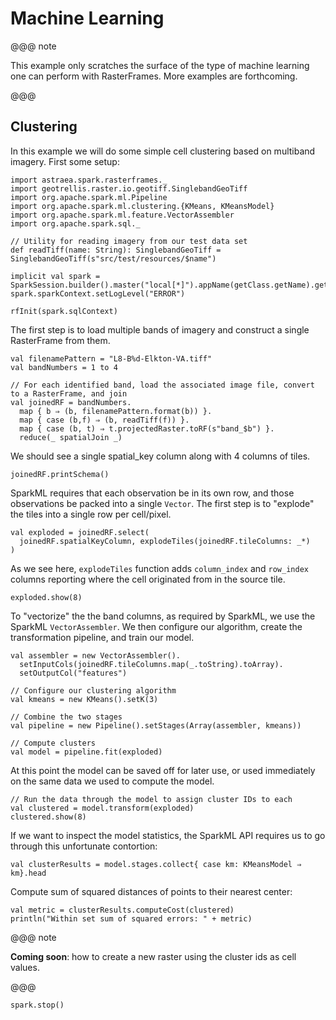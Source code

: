 # Machine Learning

@@@ note

This example only scratches the surface of the type of machine learning one can perform 
with RasterFrames. More examples are forthcoming. 

@@@

## Clustering

In this example we will do some simple cell clustering based on multiband imagery. First some setup:


```tut:silent
import astraea.spark.rasterframes._
import geotrellis.raster.io.geotiff.SinglebandGeoTiff
import org.apache.spark.ml.Pipeline
import org.apache.spark.ml.clustering.{KMeans, KMeansModel}
import org.apache.spark.ml.feature.VectorAssembler
import org.apache.spark.sql._

// Utility for reading imagery from our test data set
def readTiff(name: String): SinglebandGeoTiff = SinglebandGeoTiff(s"src/test/resources/$name")

implicit val spark = SparkSession.builder().master("local[*]").appName(getClass.getName).getOrCreate()
spark.sparkContext.setLogLevel("ERROR")

rfInit(spark.sqlContext)
```

The first step is to load multiple bands of imagery and construct a single RasterFrame from them.

```tut:silent
val filenamePattern = "L8-B%d-Elkton-VA.tiff"
val bandNumbers = 1 to 4

// For each identified band, load the associated image file, convert to a RasterFrame, and join
val joinedRF = bandNumbers.
  map { b ⇒ (b, filenamePattern.format(b)) }.
  map { case (b,f) ⇒ (b, readTiff(f)) }.
  map { case (b, t) ⇒ t.projectedRaster.toRF(s"band_$b") }.
  reduce(_ spatialJoin _)
```

We should see a single spatial_key column along with 4 columns of tiles.

```tut
joinedRF.printSchema()
```

SparkML requires that each observation be in its own row, and those observations 
be packed into a single `Vector`. The first step is to "explode" the tiles into a 
single row per cell/pixel.

```tut:silent
val exploded = joinedRF.select(
  joinedRF.spatialKeyColumn, explodeTiles(joinedRF.tileColumns: _*)
)
```

As we see here, `explodeTiles` function adds `column_index` and `row_index` columns
reporting where the cell originated from in the source tile.
```tut
exploded.show(8)
```

To "vectorize" the the band columns, as required by SparkML, we use the SparkML 
`VectorAssembler`. We then configure our algorithm, create the transformation pipeline,
and train our model.

```tut:silent
val assembler = new VectorAssembler().
  setInputCols(joinedRF.tileColumns.map(_.toString).toArray).
  setOutputCol("features")

// Configure our clustering algorithm
val kmeans = new KMeans().setK(3)

// Combine the two stages
val pipeline = new Pipeline().setStages(Array(assembler, kmeans))

// Compute clusters
val model = pipeline.fit(exploded)
```

At this point the model can be saved off for later use, or used immediately on the same
data we used to compute the model.

```tut
// Run the data through the model to assign cluster IDs to each
val clustered = model.transform(exploded)
clustered.show(8)
```

If we want to inspect the model statistics, the SparkML API requires us to go
through this unfortunate contortion:

```tut:silent
val clusterResults = model.stages.collect{ case km: KMeansModel ⇒ km}.head
```

Compute sum of squared distances of points to their nearest center:

```tut
val metric = clusterResults.computeCost(clustered)
println("Within set sum of squared errors: " + metric)
```

@@@ note

**Coming soon**: how to create a new raster using the cluster ids as cell values.

@@@

```tut:invisible
spark.stop()
```
